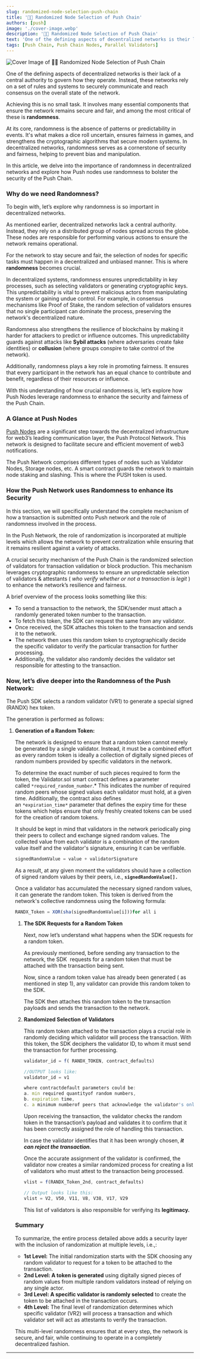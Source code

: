 ```yaml
---
slug: randomized-node-selection-push-chain
title: '👋🏾 Randomized Node Selection of Push Chain'
authors: [push]
image: './cover-image.webp'
description: '👋🏾 Randomized Node Selection of Push Chain'
text: 'One of the defining aspects of decentralized networks is their lack of a central authority to govern how they operate. Instead, these networks rely on a set of rules and systems to securely communicate and reach consensus on the overall state of the network.'
tags: [Push Chain, Push Chain Nodes, Parallel Validators]
---
```


![Cover Image of 👋🏾 Randomized Node Selection of Push Chain](./cover-image.webp)

<!--truncate-->


One of the defining aspects of decentralized networks is their lack of a central authority to govern how they operate. Instead, these networks rely on a set of rules and systems to securely communicate and reach consensus on the overall state of the network.

Achieving this is no small task. It involves many essential components that ensure the network remains secure and fair, and among the most critical of these is **randomness**.

At its core, randomness is the absence of patterns or predictability in events. It's what makes a dice roll uncertain, ensures fairness in games, and strengthens the cryptographic algorithms that secure modern systems. In decentralized networks, randomness serves as a cornerstone of security and fairness, helping to prevent bias and manipulation.

In this article, we delve into the importance of randomness in decentralized networks and explore how Push nodes use randomness to bolster the security of the Push Chain.

### Why do we need Randomness?

To begin with, let’s explore why randomness is so important in decentralized networks.

As mentioned earlier, decentralized networks lack a central authority. Instead, they rely on a distributed group of nodes spread across the globe. These nodes are responsible for performing various actions to ensure the network remains operational.

For the network to stay secure and fair, the selection of nodes for specific tasks must happen in a decentralized and unbiased manner. This is where **randomness** becomes crucial.

In decentralized systems, randomness ensures unpredictability in key processes, such as selecting validators or generating cryptographic keys. This unpredictability is vital to prevent malicious actors from manipulating the system or gaining undue control. For example, in consensus mechanisms like Proof of Stake, the random selection of validators ensures that no single participant can dominate the process, preserving the network's decentralized nature.

Randomness also strengthens the resilience of blockchains by making it harder for attackers to predict or influence outcomes. This unpredictability guards against attacks like **Sybil attacks** (where adversaries create fake identities) or **collusion** (where groups conspire to take control of the network).

Additionally, randomness plays a key role in promoting fairness. It ensures that every participant in the network has an equal chance to contribute and benefit, regardless of their resources or influence.

With this understanding of how crucial randomness is, let’s explore how Push Nodes leverage randomness to enhance the security and fairness of the Push Chain.

### A Glance at Push Nodes

[Push Nodes](https://push.org/blog/explaining-push-nodes/) are a significant step towards the decentralized infrastructure for web3’s leading communication layer, the Push Protocol Network. This network is designed to facilitate secure and efficient movement of web3 notifications.

The Push Network comprises different types of nodes such as Validator Nodes, Storage nodes, etc. A smart contract guards the network to maintain node staking and slashing. This is where the PUSH token is used.

### How the Push Network uses Randomness to enhance its Security[](https://push.org/blog/the-role-of-randomness-in-push-nodes/#how-the-push-network-uses-randomness-to-enhance-its-security)

In this section, we will specifically understand the complete mechanism of how a transaction is submitted onto Push network and the role of randomness involved in the process.

In the Push Network, the role of randomization is incorporated at multiple levels which allows the network to prevent centralization while ensuring that it remains resilient against a variety of attacks.

A crucial security mechanism of the Push Chain is the randomized selection of validators for transaction validation or block production. This mechanism leverages cryptographic randomness to ensure an unpredictable selection of validators & attestants ( *who verify whether or not a transaction is legit* ) to enhance the network’s resilience and fairness.

A brief overview of the process looks something like this:

- To send a transaction to the network, the SDK/sender must attach a randomly generated token number to the transaction.
- To fetch this token, the SDK can request the same from any validator.
- Once received, the SDK attaches this token to the transaction and sends it to the network.
- The network then uses this random token to cryptographically decide the specific validator to verify the particular transaction for further processing.
- Additionally, the validator also randomly decides the validator set responsible for attesting to the transaction.

### **Now, let’s dive deeper into the Randomness of the Push Network:**[](https://push.org/blog/the-role-of-randomness-in-push-nodes/#now-lets-dive-deeper-into-the-randomness-of-the-push-network)

The Push SDK selects a random validator (VR1) to generate a special signed (RANDX) hex token.

The generation is performed as follows:

1. **Generation of a Random Token:**
    
    The network is designed to ensure that a random token cannot merely be generated by a single validator. Instead, it must be a combined effort as every random token is ideally a collection of digitally signed pieces of random numbers provided by specific validators in the network.
    
    To determine the exact number of such pieces required to form the token, the Validator.sol smart contract defines a parameter called `*required_random_number`.* This indicates the number of required random peers whose signed values each validator must hold, at a given time. Additionally, the contract also defines an `*expiration_time*` parameter that defines the expiry time for these tokens which helps ensure that only freshly created tokens can be used for the creation of random tokens.
    
    It should be kept in mind that validators in the network periodically ping their peers to collect and exchange signed random values. The collected value from each validator is a combination of the random value itself and the validator's signature, ensuring it can be verifiable.
    
    ```jsx
    signedRandomValue = value + validatorSignature
    
    ```
    
    As a result, at any given moment the validators should have a collection of signed random values by their peers, i.e., **`signedRandomValue[].`**
    
    Once a validator has accumulated the necessary signed random values, it can generate the random token. This token is derived from the network's collective randomness using the following formula:
    
    ```jsx
    RANDX_Token = XOR(sha(signedRandomValue[i]))for all i
    
    ```
    
    1. **The SDK Requests for a Random Token**
        
        Next, now let’s understand what happens when the SDK requests for a random token.
        
        As previously mentioned, before sending any transaction to the network, the SDK  requests for a random token that must be attached with the transaction being sent.
        
        Now, since a random token value has already been generated ( as mentioned in step 1), any validator can provide this random token to the SDK.
        
        The SDK then attaches this random token to the transaction payloads and sends the transaction to the network.
        
    2. **Randomized Selection of Validators**
        
        This random token attached to the transaction plays a crucial role in randomly deciding which validator will process the transaction. With this token, the SDK deciphers the validator ID, to whom it must send the transaction for further processing.
        
        ```jsx
        validator_id = f( RANDX_TOKEN, contract_defaults)
        
        //OUTPUT looks like:
        validator_id = v1
        
        where contractdefault parameters could be:
        a. min required quantityof random numbers,
        b. expiration time,
        c. a minimum numberof peers that acknowledge the validator's online status.
        
        ```
        
        Upon receiving the transaction, the validator checks the random token in the transaction’s payload and validates it to confirm that it has been correctly assigned the role of handling this transaction.
        
        In case the validator identifies that it has been wrongly chosen, ***it can reject the transaction.***
        
        Once the accurate assignment of the validator is confirmed, the validator now creates a similar randomized process for creating a list of validators who must attest to the transaction being processed.
        
        ```jsx
        vlist = f(RANDX_Token_2nd, contract_defaults)
        
        // Output looks like this:
        vlist = V2, V50, V11, V8, V38, V17, V29
        
        ```
        
        This list of validators is also responsible for verifying its **legitimacy.**
        
    
    ### Summary[](https://push.org/blog/the-role-of-randomness-in-push-nodes/#summary)
    
    To summarize, the entire process detailed above adds a security layer with the inclusion of randomization at multiple levels, i.e.,:
    
    - **1st Level:** The initial randomization starts with the SDK choosing any random validator to request for a token to be attached to the transaction.
    - **2nd Level: A token is generated** using digitally signed pieces of random values from multiple random validators instead of relying on any single actor.
    - **3rd Level: A specific validator is randomly selected** to create the token to be attached in the transaction occurs.
    - **4th Level:** The final level of randomization determines which specific validator (VR2) will process a transaction and which validator set will act as attestants to verify the transaction.
    
    This multi-level randomness ensures that at every step, the network is secure, and fair, while continuing to operate in a completely decentralized fashion.
    

---